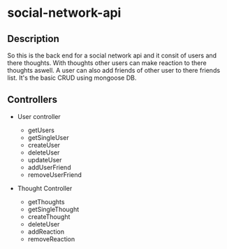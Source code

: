 # social-network-api

## Description

So this is the back end for a social network api and it consit of users and there thoughts. With thoughts other users can make reaction to there thoughts aswell. A user can also add friends of other user to there friends list. It's the basic CRUD using mongoose DB.

## Controllers
- User controller
    - getUsers
    - getSingleUser
    - createUser
    - deleteUser
    - updateUser
    - addUserFriend
    - removeUserFriend

- Thought Controller
    - getThoughts
    - getSingleThought
    - createThought
    - deleteUser
    - addReaction
    - removeReaction